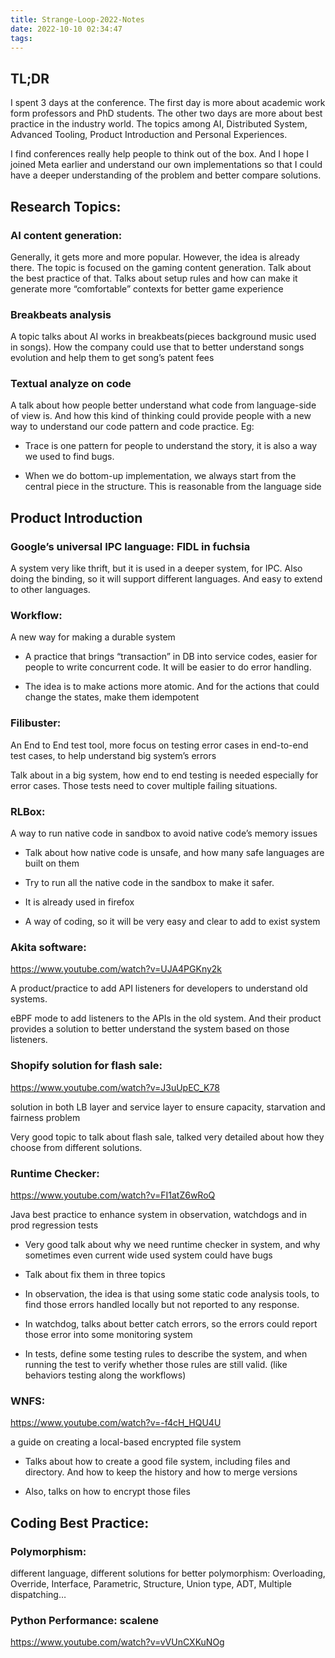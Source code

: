 ```yaml
---
title: Strange-Loop-2022-Notes
date: 2022-10-10 02:34:47
tags:
---
```


## TL;DR

I spent 3 days at the conference. The first day is more about academic work form professors and PhD students. The other two days are more about best practice in the industry world. The topics among AI, Distributed System, Advanced Tooling, Product Introduction and Personal Experiences.

I find conferences really help people to think out of the box. And I hope I joined Meta earlier and understand our own implementations so that I could have a deeper understanding of the problem and better compare solutions. 




## Research Topics:

### AI content generation: 

Generally, it gets more and more popular. However, the idea is already there. The topic is focused on the gaming content generation. Talk about the best practice of that. Talks about setup rules and how can make it generate more “comfortable” contexts for better game experience

### Breakbeats analysis

A topic talks about AI works in breakbeats(pieces background music used in songs). How the company could use that to better understand songs evolution and help them to get song’s patent fees

### Textual analyze on code

A talk about how people better understand what code from language-side of view is. And how this kind of thinking could provide people with a new way to understand our code pattern and code practice. Eg: 

- Trace is one pattern for people to understand the story, it is also a way we used to find bugs. 

- When we do bottom-up implementation, we always start from the central piece in the structure. This is reasonable from the language side



## Product Introduction

### Google’s universal IPC language: FIDL in fuchsia

A system very like thrift, but it is used in a deeper system, for IPC. Also doing the binding, so it will support different languages. And easy to extend to other languages.

### Workflow: 
A new way for making a durable system

- A practice that brings “transaction” in DB into service codes, easier for people to write concurrent code. It will be easier to do error handling. 

- The idea is to make actions more atomic. And for the actions that could change the states, make them idempotent

### Filibuster: 
An End to End test tool, more focus on testing error cases in end-to-end test cases, to help understand big system’s errors

Talk about in a big system, how end to end testing is needed especially for error cases. Those tests need to cover multiple failing situations.

### RLBox: 
A way to run native code in sandbox to avoid native code’s memory issues

- Talk about how native code is unsafe, and how many safe languages are built on them

- Try to run all the native code in the sandbox to make it safer.

- It is already used in firefox

- A way of coding, so it will be very easy and clear to add to exist system

### Akita software: 
https://www.youtube.com/watch?v=UJA4PGKny2k

A product/practice to add API listeners for developers to understand old systems. 

eBPF mode to add listeners to the APIs in the old system. And their product provides a solution to better understand the system based on those listeners.

### Shopify solution for flash sale: 
https://www.youtube.com/watch?v=J3uUpEC_K78

solution in both LB layer and service layer to ensure capacity, starvation and fairness problem

Very good topic to talk about flash sale, talked very detailed about how they choose from different solutions. 

### Runtime Checker: 
https://www.youtube.com/watch?v=FI1atZ6wRoQ

Java best practice to enhance system in observation, watchdogs and in prod regression tests

- Very good talk about why we need runtime checker in system, and why sometimes even current wide used system could have bugs

- Talk about fix them in three topics

- In observation, the idea is that using some static code analysis tools, to find those errors handled locally but not reported to any response. 

- In watchdog, talks about better catch errors, so the errors could report those error into some monitoring system

- In tests, define some testing rules to describe the system, and when running the test to verify whether those rules are still valid. (like behaviors testing along the workflows)

### WNFS: 
https://www.youtube.com/watch?v=-f4cH_HQU4U

a guide on creating a local-based encrypted file system

- Talks about how to create a good file system, including files and directory. And how to keep the history and how to merge versions

- Also, talks on how to encrypt those files


## Coding Best Practice:

### Polymorphism: 
different language, different solutions for better polymorphism: Overloading, Override, Interface, Parametric, Structure, Union type, ADT, Multiple dispatching…


### Python Performance: scalene
https://www.youtube.com/watch?v=vVUnCXKuNOg
